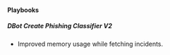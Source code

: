 
#### Playbooks
##### DBot Create Phishing Classifier V2
- Improved memory usage while fetching incidents.

